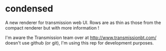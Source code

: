 condensed
=========

A new renderer for transmission web UI. Rows are as thin as those from the compact renderer but with more information !

I'm aware the Transmission team over at http://www.transmissionbt.com/ doesn't use github (or git), I'm using this rep for development purposes.
